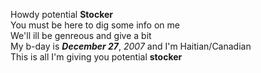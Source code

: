 Howdy potential **Stocker**<br>
You must be here to dig some info on me<br>
We'll ill be genreous and give a bit<br>
My b-day is **_December 27_**, _2007_ and I'm Haitian/Canadian<br>
This is all I'm giving you potential **stocker**
